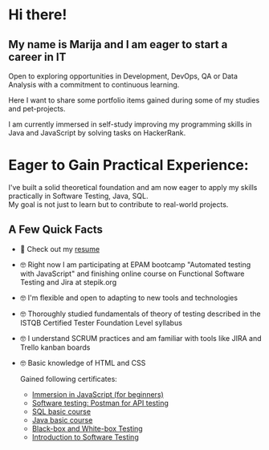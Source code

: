 
# Hi there!
## My name is Marija and  I am eager to start a career in IT

Open to exploring opportunities in Development, DevOps, QA or Data Analysis with a commitment to continuous
learning.

Here I want to share some portfolio items gained during some of my studies and pet-projects.

I am currently immersed in self-study improving my programming skills in Java and JavaScript by solving tasks on HackerRank.

# Eager to Gain Practical Experience:
I've built a solid theoretical foundation and am now eager to apply my skills practically in Software Testing, Java, SQL.  
My goal is not just to learn but to contribute to real-world projects.



## A Few Quick Facts

- 💼 Check out my [resume](https://drive.google.com/file/d/1a71WwGUgQko3dIg4CDZovKBZWYgHTsHZ/view?usp=sharing)  
- 🤓 Right now I am participating at EPAM bootcamp "Automated testing with JavaScript" and finishing online course on Functional Software Testing and Jira at stepik.org  
- 🤓 I'm flexible and open to adapting to new tools and technologies  
- 🤓 Thoroughly studied fundamentals of theory of testing described in the ISTQB Certified Tester Foundation Level syllabus  
- 🤓 I understand SCRUM practices and am familiar with tools like JIRA and Trello kanban boards  
- 🤓 Basic knowledge of HTML and CSS  

   Gained following certificates:
  - [Immersion in JavaScript (for beginners)](https://drive.google.com/file/d/103fiZvukrA6wWUv2rK_X5xG4Gz_1Iza0/view?usp=drive_link)
  - [Software testing: Postman for API testing](https://drive.google.com/file/d/1Bj7YVEYr408GSyGnsw6GkSNU3GFLeyDg/view?usp=drive_link)
  - [SQL basic course](https://drive.google.com/file/d/1OeRmGbrWXmlpUu1tXPwk_z4uyZJ9wBhm/view?usp=drive_link)
  - [Java basic course](https://drive.google.com/file/d/1et4ybGLJvpD1lB2Bx4_Y7khPanR_pfFZ/view?usp=drive_link)
  - [Black-box and White-box Testing](https://drive.google.com/file/d/1hcA3TzQE7asvqBlszTCJUUG4KEAR8LhL/view?usp=drive_link)
  - [Introduction to Software Testing](https://drive.google.com/file/d/1dkZlEabbS4DOJHqiYECOoF-8hKeLohk0/view?usp=drive_link)
